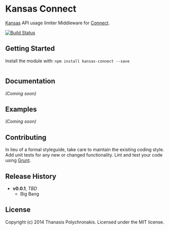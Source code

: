 # Kansas Connect

[Kansas][] API usage limiter Middleware for [Connect][].

[![Build Status](https://secure.travis-ci.org/thanpolas/kansas-connect.png?branch=master)](http://travis-ci.org/thanpolas/kansas-connect)

## Getting Started

Install the module with: `npm install kansas-connect --save`

```javascript
```

## Documentation
_(Coming soon)_

## Examples
_(Coming soon)_

## Contributing
In lieu of a formal styleguide, take care to maintain the existing coding style. Add unit tests for any new or changed functionality. Lint and test your code using [Grunt](http://gruntjs.com/).

## Release History
- **v0.0.1**, *TBD*
    - Big Bang
    
## License
Copyright (c) 2014 Thanasis Polychronakis. Licensed under the MIT license.

[connect]: https://github.com/senchalabs/connect
[kansas]: https://github.com/thanpolas/kansas
